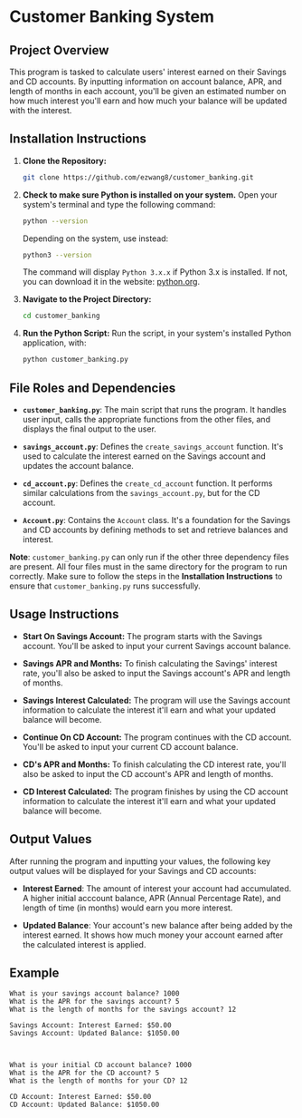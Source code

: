 # Customer Banking System

## Project Overview
This program is tasked to calculate users' interest earned on their Savings and CD accounts. By inputting information on account balance, APR, and length of months in each account, you'll be given an estimated number on how much interest you'll earn and how much your balance will be updated with the interest.

## Installation Instructions
1. **Clone the Repository:**
   ```bash
   git clone https://github.com/ezwang8/customer_banking.git
   ```
2. **Check to make sure Python is installed on your system.**
   Open your system's terminal and type the following command:

   ```bash
   python --version
   ```

   Depending on the system, use instead:

   ```bash
   python3 --version
   ```

   The command will display `Python 3.x.x` if Python 3.x is installed. If not, you can download it in the website: [python.org](https://www.python.org/downloads/).

3. **Navigate to the Project Directory:**
   ```bash
   cd customer_banking
   ```
4. **Run the Python Script:**
   Run the script, in your system's installed Python application, with:
   ```bash
   python customer_banking.py
   ```

## File Roles and Dependencies

- **`customer_banking.py`**: The main script that runs the program. It handles user input, calls the appropriate functions from the other files, and displays the final output to the user.

- **`savings_account.py`**: Defines the `create_savings_account` function. It's used to calculate the interest earned on the Savings account and updates the account balance.

- **`cd_account.py`**: Defines the `create_cd_account` function. It performs similar calculations from the `savings_account.py`, but for the CD account.

- **`Account.py`**: Contains the `Account` class. It's a foundation for the Savings and CD accounts by defining methods to set and retrieve balances and interest.

**Note**: `customer_banking.py` can only run if the other three dependency files are present. All four files must in the same directory for the program to run correctly. Make sure to follow the steps in the **Installation Instructions** to ensure that `customer_banking.py` runs successfully.

## Usage Instructions
- **Start On Savings Account:**
  The program starts with the Savings account. You'll be asked to input your current Savings account balance.
  
- **Savings APR and Months:**
  To finish calculating the Savings' interest rate, you'll also be asked to input the Savings account's APR and length of months.
  
- **Savings Interest Calculated:**
  The program will use the Savings account information to calculate the interest it'll earn and what your updated balance will become.
  
- **Continue On CD Account:**
  The program continues with the CD account. You'll be asked to input your current CD account balance.

- **CD's APR and Months:**
  To finish calculating the CD interest rate, you'll also be asked to input the CD account's APR and length of months.
  
- **CD Interest Calculated:**
  The program finishes by using the CD account information to calculate the interest it'll earn and what your updated balance will become.

## Output Values

After running the program and inputting your values, the following key output values will be displayed for your Savings and CD accounts:

- **Interest Earned**: The amount of interest your account had accumulated. A higher initial acccount balance, APR (Annual Percentage Rate), and length of time (in months) would earn you more interest.

- **Updated Balance**: Your account's new balance after being added by the interest earned. It shows how much money your account earned after the calculated interest is applied.

## Example
```
What is your savings account balance? 1000
What is the APR for the savings account? 5
What is the length of months for the savings account? 12

Savings Account: Interest Earned: $50.00
Savings Account: Updated Balance: $1050.00



What is your initial CD account balance? 1000
What is the APR for the CD account? 5
What is the length of months for your CD? 12

CD Account: Interest Earned: $50.00
CD Account: Updated Balance: $1050.00
```
